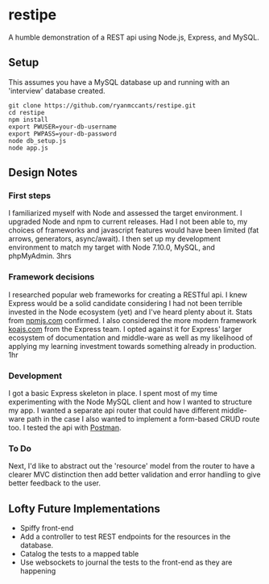 # restipe
A humble demonstration of a REST api using Node.js, Express, and MySQL.

## Setup
This assumes you have a MySQL database up and running with an 'interview' database created.
```
git clone https://github.com/ryanmccants/restipe.git
cd restipe
npm install
export PWUSER=your-db-username
export PWPASS=your-db-password
node db_setup.js
node app.js
```
## Design Notes
### First steps
I familiarized myself with Node and assessed the target environment. I upgraded Node and npm to current releases. Had I not been able to, my choices of frameworks and javascript features would have been limited (fat arrows, generators, async/await). I then set up my development environment to match my target with Node 7.10.0, MySQL, and phpMyAdmin. 3hrs

### Framework decisions
I researched popular web frameworks for creating a RESTful api. I knew Express would be a solid candidate considering I had not been terrible invested in the Node ecosystem (yet) and I've heard plenty about it. Stats from [npmjs.com](https://www.npmjs.com/) confirmed. I also considered the more modern framework [koajs.com](https://www.koajs.com/) from the Express team. I opted against it for Express' larger ecosystem of documentation and middle-ware as well as my likelihood of applying my learning investment towards something already in production. 1hr

### Development
I got a basic Express skeleton in place. I spent most of my time experimenting with the Node MySQL client and how I wanted to structure my app. I wanted a separate api router that could have different middle-ware path in the case I also wanted to implement a form-based CRUD route too. I tested the api with [Postman](https://www.getpostman.com/).

### To Do
Next, I'd like to abstract out the 'resource' model from the router to have a clearer MVC distinction then add better validation and error handling to give better feedback to the user.

## Lofty Future Implementations
* Spiffy front-end
* Add a controller to test REST endpoints for the resources in the database.
* Catalog the tests to a mapped table
* Use websockets to journal the tests to the front-end as they are happening
